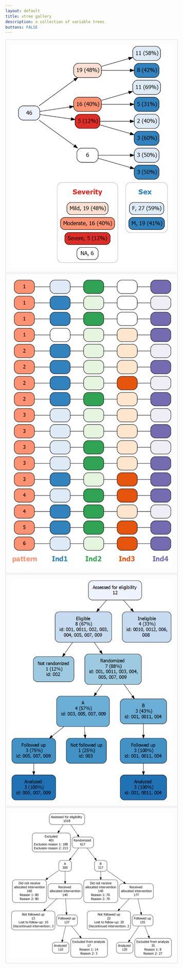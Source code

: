 ```yaml
---
layout: default
title: vtree gallery
description: a collection of variable trees
buttons: FALSE
---
```


<img src="images/legend.png" style="padding: 15px; border: 1px solid #D8D8D8;">
<img src="images/jellybeans.png" style="padding: 15px; border: 1px solid #D8D8D8;">
<img src="images/CONSORTstyle.png" style="padding: 15px; border: 1px solid #D8D8D8;">
<img src="images/CONSORTstyle2.png" style="padding: 15px; border: 1px solid #D8D8D8;">
